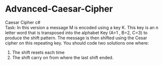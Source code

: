 # Advanced-Caesar-Cipher
Caesar Cipher c#  
Task:
In this version a message M is encoded using a key K.
This key is an n letter word that is transposed into the 
alphabet Key (A=1 , B=2, C=3) to produce the shift pattern.
The message is then shifted using the Cesar cipher on this repeating key. 
You should code two solutions one where:
1) The shift resets each time
2) The shift carry on from where the last shift ended.
